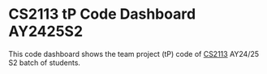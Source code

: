 # CS2113 tP Code Dashboard AY2425S2

This code dashboard shows the team project (tP) code of [CS2113](https://nus-cs2113-ay2425s2.github.io/website) AY24/25 S2 batch of students.